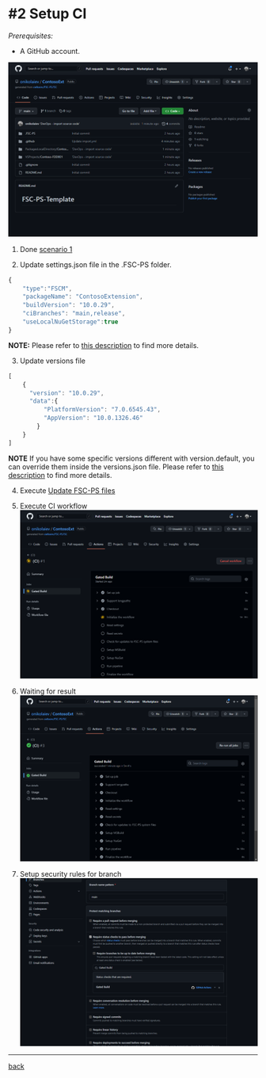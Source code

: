 # #2 Setup CI
*Prerequisites:* 
- A GitHub account.

![Created repo](/Scenarios/images/2b.png)
1. Done [scenario 1](SetupRepo.md)

2. Update settings.json file in the .FSC-PS folder.
~~~javascript
{
    "type":"FSCM",
    "packageName": "ContosoExtension",
    "buildVersion": "10.0.29",
    "ciBranches": "main,release",
    "useLocalNuGetStorage":true
}
~~~

**NOTE:** Please refer to [this description](Scenarios/settings.md) to find more details.

3. Update versions file
~~~javascript
[
    {
      "version": "10.0.29",
      "data":{
          "PlatformVersion": "7.0.6545.43",
          "AppVersion": "10.0.1326.46"
        }
    }
]
~~~

**NOTE** If you have some specific versions different with version.default, you can override them inside the versions.json file. Please refer to [this description](Scenarios/settings.md) to find more details.


4. Execute
[Update FSC-PS files](UpdateFSC-PS.md)

5. Execute CI workflow
![Execute CI](/Scenarios/images/2a.png)

6. Waiting for result
![Execution done](/Scenarios/images/2c.png)

7. Setup security rules for branch
![Execution done](/Scenarios/images/2d.png)

---
[back](/README.md)
